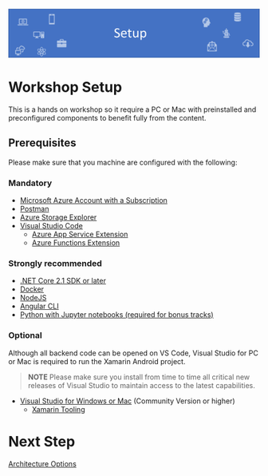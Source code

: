 ![Banner](Assets/Banner.png)

# Workshop Setup

This is a hands on workshop so it require a PC or Mac with preinstalled and preconfigured components to benefit fully from the content.

## Prerequisites

Please make sure that you machine are configured with the following:

### Mandatory

- [Microsoft Azure Account with a Subscription](https://aka.ms/azft-mobile)
- [Postman](https://www.getpostman.com/)
- [Azure Storage Explorer](https://azure.microsoft.com/en-us/features/storage-explorer/)
- [Visual Studio Code](https://code.visualstudio.com/)
  - [Azure App Service Extension](https://marketplace.visualstudio.com/items?itemName=ms-azuretools.vscode-azureappservice)
  - [Azure Functions Extension](https://marketplace.visualstudio.com/items?itemName=ms-azuretools.vscode-azurefunctions)

### Strongly recommended

- [.NET Core 2.1 SDK or later](https://www.microsoft.com/net/download/windows/build)
- [Docker](https://www.docker.com/get-started)
- [NodeJS](https://nodejs.org/en/)
- [Angular CLI](https://cli.angular.io/)
- [Python with Jupyter notebooks (required for bonus tracks)](http://jupyter.org/)

### Optional

Although all backend code can be opened on VS Code, Visual Studio for PC or Mac is required to run the Xamarin Android project.

> **NOTE** Please make sure you install from time to time all critical new releases of Visual Studio to maintain access to the latest capabilities.

- [Visual Studio for Windows or Mac](https://www.visualstudio.com/) (Community Version or higher)
  - [Xamarin Tooling](https://developer.xamarin.com/guides/cross-platform/getting_started/installation/windows/)

# Next Step

[Architecture Options](../02-ArchitectureOptions)